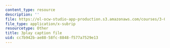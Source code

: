 ```yaml
---
content_type: resource
description: ''
file: https://ol-ocw-studio-app-production.s3.amazonaws.com/courses/3-091sc-introduction-to-solid-state-chemistry-fall-2010/cc7b942bae8858fc8848f577a7529e13_Io_4ZckeQ1k.vtt
file_type: application/x-subrip
resourcetype: Other
title: 3play caption file
uid: cc7b942b-ae88-58fc-8848-f577a7529e13
---
```

